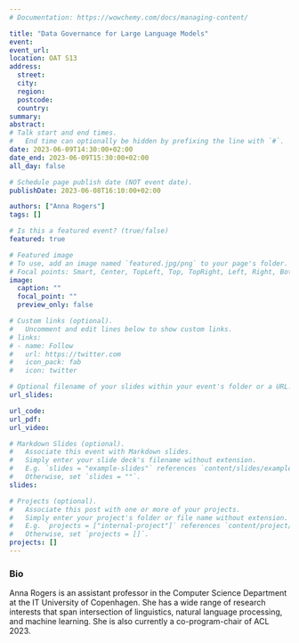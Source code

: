 ```yaml
---
# Documentation: https://wowchemy.com/docs/managing-content/

title: "Data Governance for Large Language Models"
event: 
event_url:
location: OAT S13
address: 
  street:
  city:
  region:
  postcode:
  country:
summary:
abstract:
# Talk start and end times.
#   End time can optionally be hidden by prefixing the line with `#`.
date: 2023-06-09T14:30:00+02:00
date_end: 2023-06-09T15:30:00+02:00
all_day: false

# Schedule page publish date (NOT event date).
publishDate: 2023-06-08T16:10:00+02:00

authors: ["Anna Rogers"]
tags: []

# Is this a featured event? (true/false)
featured: true

# Featured image
# To use, add an image named `featured.jpg/png` to your page's folder. 
# Focal points: Smart, Center, TopLeft, Top, TopRight, Left, Right, BottomLeft, Bottom, BottomRight.
image:
  caption: ""
  focal_point: ""
  preview_only: false

# Custom links (optional).
#   Uncomment and edit lines below to show custom links.
# links:
# - name: Follow
#   url: https://twitter.com
#   icon_pack: fab
#   icon: twitter

# Optional filename of your slides within your event's folder or a URL.
url_slides: 

url_code:
url_pdf: 
url_video:

# Markdown Slides (optional).
#   Associate this event with Markdown slides.
#   Simply enter your slide deck's filename without extension.
#   E.g. `slides = "example-slides"` references `content/slides/example-slides.md`.
#   Otherwise, set `slides = ""`.
slides:

# Projects (optional).
#   Associate this post with one or more of your projects.
#   Simply enter your project's folder or file name without extension.
#   E.g. `projects = ["internal-project"]` references `content/project/deep-learning/index.md`.
#   Otherwise, set `projects = []`.
projects: []
---
```


### Bio
 Anna Rogers is an assistant professor in the Computer Science Department at the IT University of Copenhagen. She has a wide range of research interests that span intersection of linguistics, natural language processing, and machine learning. She is also currently a co-program-chair of ACL 2023.
